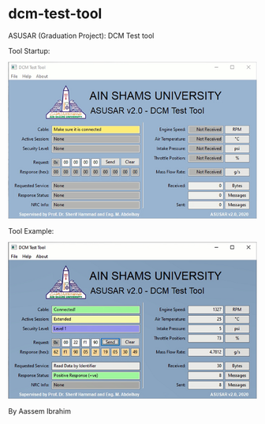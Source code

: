 # dcm-test-tool
ASUSAR (Graduation Project): DCM Test tool

Tool Startup:

![datei](documentation/initial.png)

Tool Example:

![datei](documentation/final-test.png)

By Aassem Ibrahim

